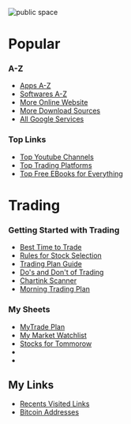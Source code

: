 ![public space](https://github.com/SanjeevStephan/Kali-Linux/blob/master/102-Kali-Linux-on-Window/figlet-images/figlet-public-space-02.jpg)

# Popular
### A-Z
* <a href="https://github.com/SanjeevStephan/MySpace-Public/blob/master/Apps-A-Z.md">Apps A-Z</a>
* <a href="https://github.com/SanjeevStephan/MySpace-Public/blob/master/Softwares-A-Z.md">Softwares A-Z</a>
* <a href="https://github.com/SanjeevStephan/MySpace-Public/blob/master/Online-Websites.md">More Online Website</a>
* <a href="https://github.com/SanjeevStephan/MySpace-Public/blob/master/Website-for-Downloads.md">More Download Sources</a>
* <a href="https://github.com/SanjeevStephan/MySpace-Public/blob/master/Google-Links.md">All Google Services</a>

### Top Links
  * <a href="https://docs.google.com/spreadsheets/d/1WNPB7SAbdlT-_fgW4uHkpycWEvDjDZTESRWKDZAr0W4/edit?usp=sharing">Top Youtube Channels</a>
  * <a href="https://github.com/SanjeevStephan/MySpace-Public/blob/master/Trading-Platforms.md">Top Trading Platforms</a>
  * <a href="https://drive.google.com/drive/folders/1N1FAECgBaZPfJQVmIdMZ32Sc03BgLIdW?usp=sharing">Top Free EBooks for Everything</a>
# Trading
### Getting Started with Trading
* <a href="https://docs.google.com/document/d/163hkjHHyAXQzUFy6H_UUp5eTPjWmS6T1FB2JJuFq_DU/edit?usp=sharing">Best Time to Trade</a>  
* <a href="https://docs.google.com/document/d/1kc2bUseHM10C9Mx2Z-gHmP17j92VUsXtKS6FPRDAiR0/edit?usp=sharing">Rules for Stock Selection</a>
* <a href="https://docs.google.com/document/d/1STXKFZ4RTY6mIrIoPPwCadmFIB2WuLVQSfdtsPigylY/edit?usp=sharing">Trading Plan Guide</a>
* <a href="https://docs.google.com/document/d/1QQdtsPNUKRYFzYyTi6GJiY1eDiIreGF20WCtji2BRW0/edit?usp=sharing">Do's and Don't of Trading</a>
* <a href="https://docs.google.com/document/d/1LMyuxOnvF9E1eu-PByNDHNFkztF05BXxabyHE6gGCt4/edit?usp=sharing">Chartink Scanner</a>
* <a href="">Morning Trading Plan</a>
### My Sheets
* <a href="https://docs.google.com/spreadsheets/d/191gXOHCBMKwiu4aadAqXVDjPOVWmEIZLMOcAl7wlQhw/edit?usp=sharing">MyTrade Plan</a>
* <a href="https://docs.google.com/spreadsheets/d/1OmdbG3-OWwYQFhlYSlQQM1EodhKV3NR5vKMgHuW19UU/edit?usp=sharing">My Market Watchlist</a>
* <a href="https://docs.google.com/spreadsheets/d/1sp9XdrGcD3y2up0U6DduMEBhLIE2gtjEFhGsweyPij8/edit?usp=sharing">Stocks for Tommorow</a>
* <a href=""></a>
* <a href=""></a>
## My Links 
* <a href="https://docs.google.com/spreadsheets/d/1FIaW7rqt42OVqwXFJeC5P2o93Mk_N72pfUfbQhHU3UU/edit?usp=sharing">Recents Visited Links</a>
* <a href="https://github.com/SanjeevStephan/MySpace-Public/blob/master/MyBitcoin-Address.md">Bitcoin Addresses</a>
